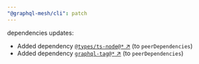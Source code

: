 ```yaml
---
"@graphql-mesh/cli": patch
---
```

dependencies updates:
  - Added dependency [`@types/ts-node@*` ↗︎](https://www.npmjs.com/package/@types/ts-node/v/*) (to `peerDependencies`)
  - Added dependency [`graphql-tag@*` ↗︎](https://www.npmjs.com/package/graphql-tag/v/*) (to `peerDependencies`)
